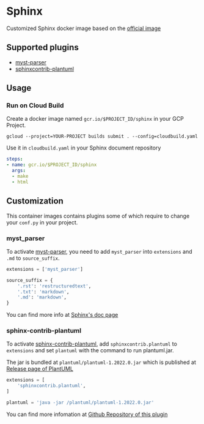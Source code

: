 # Sphinx

Customized Sphinx docker image based on the [official image](https://github.com/sphinx-doc/docker)

## Supported plugins

- [myst-parser](https://myst-parser.readthedocs.io/en/latest/)
- [sphinxcontrib-plantuml](https://github.com/sphinx-contrib/plantuml)

## Usage

### Run on Cloud Build

Create a docker image named `gcr.io/$PROJECT_ID/sphinx` in your GCP Project.

```shell
gcloud --project=YOUR-PROJECT builds submit . --config=cloudbuild.yaml
```

Use it in `cloudbuild.yaml` in your Sphinx document repository

```yaml
steps:
- name: gcr.io/$PROJECT_ID/sphinx
  args:
  - make
  - html
```

## Customization

This container images contains plugins some of which require to change your `conf.py` in your project.

### myst_parser

To activate [myst-parser](https://myst-parser.readthedocs.io/en/latest/), you need to add `myst_parser` into `extensions` and `.md` to `source_suffix`.

```python
extensions = ['myst_parser']
```

```python
source_suffix = {
    '.rst': 'restructuredtext',
    '.txt': 'markdown',
    '.md': 'markdown',
}
```

You can find more info at [Sphinx's doc page](https://www.sphinx-doc.org/ja/master/usage/markdown.html#configuration)

### sphinx-contrib-plantuml

To activate [sphinx-contrib-plantuml](https://github.com/sphinx-contrib/plantuml), add `sphinxcontrib.plantuml` to `extensions` and set `plantuml` with the command to run plantuml.jar.

The jar is bundled at `plantuml/plantuml-1.2022.0.jar` which is published at [Release page of PlantUML](https://github.com/plantuml/plantuml/releases/tag/v1.2022.0)

```python
extensions = [
    'sphinxcontrib.plantuml',
]
```

```python
plantuml = 'java -jar /plantuml/plantuml-1.2022.0.jar'
```

You can find more infomation at [Github Repository of this plugin](https://github.com/sphinx-contrib/plantuml)

